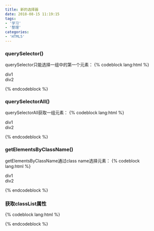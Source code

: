 ```yaml
---
title: 新的选择器
date: 2018-08-15 11:19:15
tags:
- '学习'
- '整理'
categories:
- 'HTML5'
---
```

### querySelector()
querySelector只能选择一组中的第一个元素：
{% codeblock lang:html %}
<div class="test">div1</div>
<div class="test"> div2</div>

<script>
    document.querySelector('.test').style.color = 'red';    //只有第一个会变红
</script>
{% endcodeblock %}
### querySelectorAll()
querySelectorAll获取一组元素：
{% codeblock lang:html %}
<div class="test">div1</div>
<div class="test">div2</div>

<script>
    let aDiv = document.querySelectorAll('.test');
    for (let div of aDiv) {
        div.style.color = 'red';
    }
</script>
{% endcodeblock %}
### getElementsByClassName()
getElementsByClassName通过class name选择元素：
{% codeblock lang:html %}
<div class="test">div1</div>
<div class="test">div2</div>

<script>
    let aDiv = document.getElementsByClassName('test');
    for (let div of aDiv) {
        div.style.color = 'red'
    }
</script>
{% endcodeblock %}
### 获取classList属性
{% codeblock lang:html %}
<div id="div1" class="box1 box2 box3"></div>

<script>
    let oDiv = document.getElementById('div1');
    oDiv.classList;  //[box1, box2, box3]
    oDiv.classList.add('box4'); //添加className
    oDiv.classList.remove('box2');  //删除className
    oDiv.classList.toggle('box4');  //如果有box4，则删除；反之，则添加box4
</script>
{% endcodeblock %}